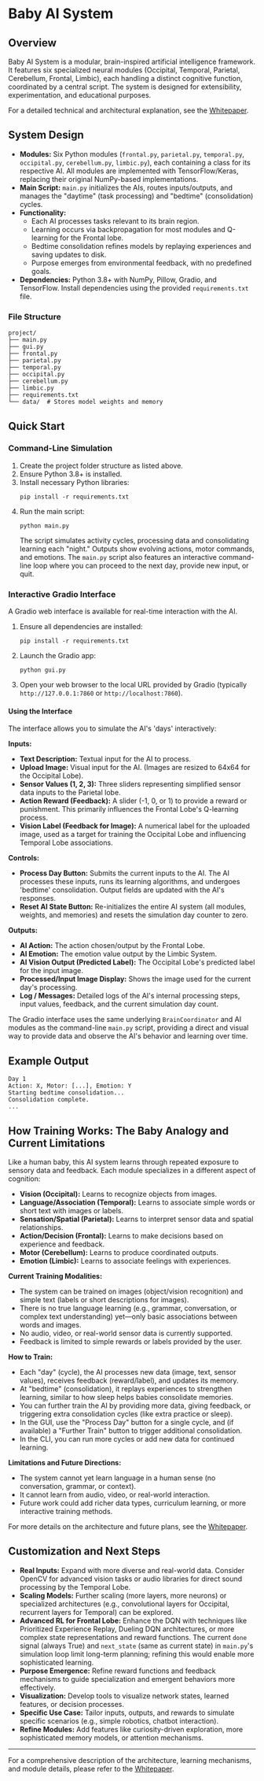 # Baby AI System

## Overview

Baby AI System is a modular, brain-inspired artificial intelligence framework. It features six specialized neural modules (Occipital, Temporal, Parietal, Cerebellum, Frontal, Limbic), each handling a distinct cognitive function, coordinated by a central script. The system is designed for extensibility, experimentation, and educational purposes.

For a detailed technical and architectural explanation, see the [Whitepaper](./Whitepaper.md).

## System Design

- **Modules:** Six Python modules (`frontal.py`, `parietal.py`, `temporal.py`, `occipital.py`, `cerebellum.py`, `limbic.py`), each containing a class for its respective AI. All modules are implemented with TensorFlow/Keras, replacing their original NumPy-based implementations.
- **Main Script:** `main.py` initializes the AIs, routes inputs/outputs, and manages the "daytime" (task processing) and "bedtime" (consolidation) cycles.
- **Functionality:**
    - Each AI processes tasks relevant to its brain region.
    - Learning occurs via backpropagation for most modules and Q-learning for the Frontal lobe.
    - Bedtime consolidation refines models by replaying experiences and saving updates to disk.
    - Purpose emerges from environmental feedback, with no predefined goals.
- **Dependencies:** Python 3.8+ with NumPy, Pillow, Gradio, and TensorFlow. Install dependencies using the provided `requirements.txt` file.

### File Structure

```
project/
├── main.py
├── gui.py
├── frontal.py
├── parietal.py
├── temporal.py
├── occipital.py
├── cerebellum.py
├── limbic.py
├── requirements.txt
└── data/  # Stores model weights and memory
```

## Quick Start

### Command-Line Simulation

1. Create the project folder structure as listed above.
2. Ensure Python 3.8+ is installed.
3. Install necessary Python libraries:
   ```pwsh
   pip install -r requirements.txt
   ```
4. Run the main script:
   ```pwsh
   python main.py
   ```
   The script simulates activity cycles, processing data and consolidating learning each "night." Outputs show evolving actions, motor commands, and emotions. The `main.py` script also features an interactive command-line loop where you can proceed to the next day, provide new input, or quit.

### Interactive Gradio Interface

A Gradio web interface is available for real-time interaction with the AI.

1. Ensure all dependencies are installed:
   ```pwsh
   pip install -r requirements.txt
   ```
2. Launch the Gradio app:
   ```pwsh
   python gui.py
   ```
3. Open your web browser to the local URL provided by Gradio (typically `http://127.0.0.1:7860` or `http://localhost:7860`).

#### Using the Interface

The interface allows you to simulate the AI's 'days' interactively:

**Inputs:**
- **Text Description:** Textual input for the AI to process.
- **Upload Image:** Visual input for the AI. (Images are resized to 64x64 for the Occipital Lobe).
- **Sensor Values (1, 2, 3):** Three sliders representing simplified sensor data inputs to the Parietal lobe.
- **Action Reward (Feedback):** A slider (-1, 0, or 1) to provide a reward or punishment. This primarily influences the Frontal Lobe's Q-learning process.
- **Vision Label (Feedback for Image):** A numerical label for the uploaded image, used as a target for training the Occipital Lobe and influencing Temporal Lobe associations.

**Controls:**
- **Process Day Button:** Submits the current inputs to the AI. The AI processes these inputs, runs its learning algorithms, and undergoes 'bedtime' consolidation. Output fields are updated with the AI's responses.
- **Reset AI State Button:** Re-initializes the entire AI system (all modules, weights, and memories) and resets the simulation day counter to zero.

**Outputs:**
- **AI Action:** The action chosen/output by the Frontal Lobe.
- **AI Emotion:** The emotion value output by the Limbic System.
- **AI Vision Output (Predicted Label):** The Occipital Lobe's predicted label for the input image.
- **Processed/Input Image Display:** Shows the image used for the current day's processing.
- **Log / Messages:** Detailed logs of the AI's internal processing steps, input values, feedback, and the current simulation day count.

The Gradio interface uses the same underlying `BrainCoordinator` and AI modules as the command-line `main.py` script, providing a direct and visual way to provide data and observe the AI's behavior and learning over time.

## Example Output

```
Day 1
Action: X, Motor: [...], Emotion: Y
Starting bedtime consolidation...
Consolidation complete.
...
```

## How Training Works: The Baby Analogy and Current Limitations

Like a human baby, this AI system learns through repeated exposure to sensory data and feedback. Each module specializes in a different aspect of cognition:
- **Vision (Occipital):** Learns to recognize objects from images.
- **Language/Association (Temporal):** Learns to associate simple words or short text with images or labels.
- **Sensation/Spatial (Parietal):** Learns to interpret sensor data and spatial relationships.
- **Action/Decision (Frontal):** Learns to make decisions based on experience and feedback.
- **Motor (Cerebellum):** Learns to produce coordinated outputs.
- **Emotion (Limbic):** Learns to associate feelings with experiences.

**Current Training Modalities:**
- The system can be trained on images (object/vision recognition) and simple text (labels or short descriptions for images).
- There is no true language learning (e.g., grammar, conversation, or complex text understanding) yet—only basic associations between words and images.
- No audio, video, or real-world sensor data is currently supported.
- Feedback is limited to simple rewards or labels provided by the user.

**How to Train:**
- Each "day" (cycle), the AI processes new data (image, text, sensor values), receives feedback (reward/label), and updates its memory.
- At "bedtime" (consolidation), it replays experiences to strengthen learning, similar to how sleep helps babies consolidate memories.
- You can further train the AI by providing more data, giving feedback, or triggering extra consolidation cycles (like extra practice or sleep).
- In the GUI, use the "Process Day" button for a single cycle, and (if available) a "Further Train" button to trigger additional consolidation.
- In the CLI, you can run more cycles or add new data for continued learning.

**Limitations and Future Directions:**
- The system cannot yet learn language in a human sense (no conversation, grammar, or context).
- It cannot learn from audio, video, or real-world interaction.
- Future work could add richer data types, curriculum learning, or more interactive training methods.

For more details on the architecture and future plans, see the [Whitepaper](./Whitepaper.md).

## Customization and Next Steps

- **Real Inputs:** Expand with more diverse and real-world data. Consider OpenCV for advanced vision tasks or audio libraries for direct sound processing by the Temporal Lobe.
- **Scaling Models:** Further scaling (more layers, more neurons) or specialized architectures (e.g., convolutional layers for Occipital, recurrent layers for Temporal) can be explored.
- **Advanced RL for Frontal Lobe:** Enhance the DQN with techniques like Prioritized Experience Replay, Dueling DQN architectures, or more complex state representations and reward functions. The current `done` signal (always True) and `next_state` (same as current state) in `main.py`'s simulation loop limit long-term planning; refining this would enable more sophisticated learning.
- **Purpose Emergence:** Refine reward functions and feedback mechanisms to guide specialization and emergent behaviors more effectively.
- **Visualization:** Develop tools to visualize network states, learned features, or decision processes.
- **Specific Use Case:** Tailor inputs, outputs, and rewards to simulate specific scenarios (e.g., simple robotics, chatbot interaction).
- **Refine Modules:** Add features like curiosity-driven exploration, more sophisticated memory models, or attention mechanisms.

---

For a comprehensive description of the architecture, learning mechanisms, and module details, please refer to the [Whitepaper](./Whitepaper.md).
